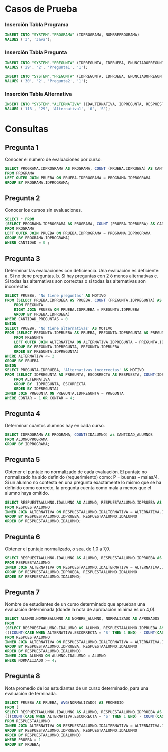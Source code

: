 # Casos de Prueba

### Inserción Tabla Programa

```SQL
INSERT INTO "SYSTEM"."PROGRAMA" (IDPROGRAMA, NOMBREPROGRAMA) 
VALUES ('3', 'Java');
```

### Inserción Tabla Pregunta

```SQL
INSERT INTO "SYSTEM"."PREGUNTA" (IDPREGUNTA, IDPRUEBA, ENUNCIADOPREGUNTA, PUNTAJEPREGUNTA) 
VALUES ('29', '2', 'Pregunta1', '1');

INSERT INTO "SYSTEM"."PREGUNTA" (IDPREGUNTA, IDPRUEBA, ENUNCIADOPREGUNTA, PUNTAJEPREGUNTA) 
VALUES ('30', '2', 'Pregunta2', '1');
```

### Inserción Tabla Alternativa

```SQL
INSERT INTO "SYSTEM"."ALTERNATIVA" (IDALTERNATIVA, IDPREGUNTA, RESPUESTAALTERNATIVA, PORCENTAJE, ESCORRECTA) 
VALUES ('113', '29', 'Alternativa1', '0', 'S');
```

# Consultas

## Pregunta 1 

Conocer el número de evaluaciones por curso.

```SQL
SELECT PROGRAMA.IDPROGRAMA AS PROGRAMA, COUNT (PRUEBA.IDPRUEBA) AS CANTIDAD
FROM PROGRAMA
LEFT OUTER JOIN PRUEBA ON PRUEBA.IDPROGRAMA = PROGRAMA.IDPROGRAMA
GROUP BY PROGRAMA.IDPROGRAMA;
```

## Pregunta 2

Conocer los cursos sin evaluaciones.

```SQL
SELECT * FROM 
(SELECT PROGRAMA.IDPROGRAMA AS PROGRAMA, COUNT (PRUEBA.IDPRUEBA) AS CANTIDAD
FROM PROGRAMA
LEFT OUTER JOIN PRUEBA ON PRUEBA.IDPROGRAMA = PROGRAMA.IDPROGRAMA
GROUP BY PROGRAMA.IDPROGRAMA)
WHERE CANTIDAD = 0 ;
```

## Pregunta 3

Determinar las evaluaciones con deficiencia. Una evaluación es deficiente:
a. Si no tiene preguntas.
b. Si hay preguntas con 2 ó menos alternativas
c. Si todas las alternativas son correctas o si todas las alternativas son incorrectas.

```SQL
SELECT PRUEBA, 'No tiene preguntas' AS MOTIVO
FROM (SELECT PRUEBA.IDPRUEBA AS PRUEBA, COUNT (PREGUNTA.IDPREGUNTA) AS CANTIDAD_PREGUNTAS
    FROM PREGUNTA
    RIGHT JOIN PRUEBA ON PRUEBA.IDPRUEBA = PREGUNTA.IDPRUEBA
    GROUP BY PRUEBA.IDPRUEBA)
WHERE CANTIDAD_PREGUNTAS = 0
UNION
SELECT PRUEBA, 'No tiene alternativas' AS MOTIVO
FROM (SELECT PREGUNTA.IDPRUEBA AS PRUEBA, PREGUNTA.IDPREGUNTA AS PREGUNTA, COUNT (ALTERNATIVA.IDPREGUNTA) AS ALTERNATIVA
    FROM PREGUNTA
    LEFT OUTER JOIN ALTERNATIVA ON ALTERNATIVA.IDPREGUNTA = PREGUNTA.IDPREGUNTA
    GROUP BY PREGUNTA.IDPREGUNTA, PREGUNTA.IDPRUEBA
    ORDER BY PREGUNTA.IDPREGUNTA)
WHERE ALTERNATIVA <= 2
GROUP BY PRUEBA
UNION
SELECT PREGUNTA.IDPRUEBA, 'Alternativas incorrectas' AS MOTIVO
FROM (SELECT IDPREGUNTA AS PREGUNTA, ESCORRECTA AS RESPUESTA, COUNT(IDPREGUNTA) AS CONTAR
    FROM ALTERNATIVA
    GROUP BY  IDPREGUNTA, ESCORRECTA
    ORDER BY IDPREGUNTA)
INNER JOIN PREGUNTA ON PREGUNTA.IDPREGUNTA = PREGUNTA
WHERE CONTAR = 1 OR CONTAR = 4;
```

## Pregunta 4

Determinar cuántos alumnos hay en cada curso.

```SQL
SELECT IDPROGRAMA AS PROGRAMA, COUNT(IDALUMNO) as CANTIDAD_ALUMNOS
FROM ALUMNOPROGRAMA
GROUP BY IDPROGRAMA;
```

## Pregunta 5

Obtener el puntaje no normalizado de cada evaluación. El puntaje no normalizado ha sido definido (requerimiento) como: P = buenas – malas/4. Si un alumno no contesta en una pregunta exactamente lo mismo que se ha definido como correcto, la pregunta cuenta como mala a menos que el alumno haya omitido.

```SQL
SELECT RESPUESTAALUMNO.IDALUMNO AS ALUMNO, RESPUESTAALUMNO.IDPRUEBA AS PRUEBA, ((COUNT(CASE WHEN ALTERNATIVA.ESCORRECTA = 'S' THEN 1 END) - COUNT(CASE WHEN ALTERNATIVA.ESCORRECTA = 'N' THEN 1 END))/4) AS NORMALIZADO
FROM RESPUESTAALUMNO
INNER JOIN ALTERNATIVA ON RESPUESTAALUMNO.IDALTERNATIVA = ALTERNATIVA.IDALTERNATIVA
GROUP BY RESPUESTAALUMNO.IDPRUEBA, RESPUESTAALUMNO.IDALUMNO
ORDER BY RESPUESTAALUMNO.IDALUMNO;
```

## Pregunta 6

Obtener el puntaje normalizado, o sea, de 1,0 a 7,0.

```SQL
SELECT RESPUESTAALUMNO.IDALUMNO AS ALUMNO, RESPUESTAALUMNO.IDPRUEBA AS PRUEBA, (((COUNT(CASE WHEN ALTERNATIVA.ESCORRECTA = 'S' THEN 1 END) - COUNT(CASE WHEN ALTERNATIVA.ESCORRECTA = 'N' THEN 1 END))*7)/28) AS NORMALIZADO
FROM RESPUESTAALUMNO
INNER JOIN ALTERNATIVA ON RESPUESTAALUMNO.IDALTERNATIVA = ALTERNATIVA.IDALTERNATIVA
GROUP BY RESPUESTAALUMNO.IDPRUEBA, RESPUESTAALUMNO.IDALUMNO
ORDER BY RESPUESTAALUMNO.IDALUMNO;
```

## Pregunta 7

Nombre de estudiantes de un curso determinado que aprueban una evaluación determinada (donde la nota de aprobación mínima es un 4,0).

```SQL
SELECT ALUMNO.NOMBREALUMNO AS NOMBRE_ALUMNO, NORMALIZADO AS APROBADOS
FROM
(SELECT RESPUESTAALUMNO.IDALUMNO AS ALUMNO, RESPUESTAALUMNO.IDPRUEBA AS PRUEBA, 
(((COUNT(CASE WHEN ALTERNATIVA.ESCORRECTA = 'S' THEN 1 END) - COUNT(CASE WHEN ALTERNATIVA.ESCORRECTA = 'N' THEN 1 END))*7)/28) AS NORMALIZADO
FROM RESPUESTAALUMNO
INNER JOIN ALTERNATIVA ON RESPUESTAALUMNO.IDALTERNATIVA = ALTERNATIVA.IDALTERNATIVA
GROUP BY RESPUESTAALUMNO.IDPRUEBA, RESPUESTAALUMNO.IDALUMNO
ORDER BY RESPUESTAALUMNO.IDALUMNO)
INNER JOIN ALUMNO ON ALUMNO.IDALUMNO = ALUMNO
WHERE NORMALIZADO >= 4;
```

## Pregunta 8

Nota promedio de los estudiantes de un curso determinado, para una evaluación de terminada.

```SQL
SELECT PRUEBA AS PRUEBA, AVG(NORMALIZADO) AS PROMEDIO
FROM (
SELECT RESPUESTAALUMNO.IDALUMNO AS ALUMNO, RESPUESTAALUMNO.IDPRUEBA AS PRUEBA, 
(((COUNT(CASE WHEN ALTERNATIVA.ESCORRECTA = 'S' THEN 1 END) - COUNT(CASE WHEN ALTERNATIVA.ESCORRECTA = 'N' THEN 1 END))*7)/28) AS NORMALIZADO
FROM RESPUESTAALUMNO
INNER JOIN ALTERNATIVA ON RESPUESTAALUMNO.IDALTERNATIVA = ALTERNATIVA.IDALTERNATIVA
GROUP BY RESPUESTAALUMNO.IDPRUEBA, RESPUESTAALUMNO.IDALUMNO
ORDER BY RESPUESTAALUMNO.IDALUMNO)
WHERE PRUEBA = 1
GROUP BY PRUEBA;
```
